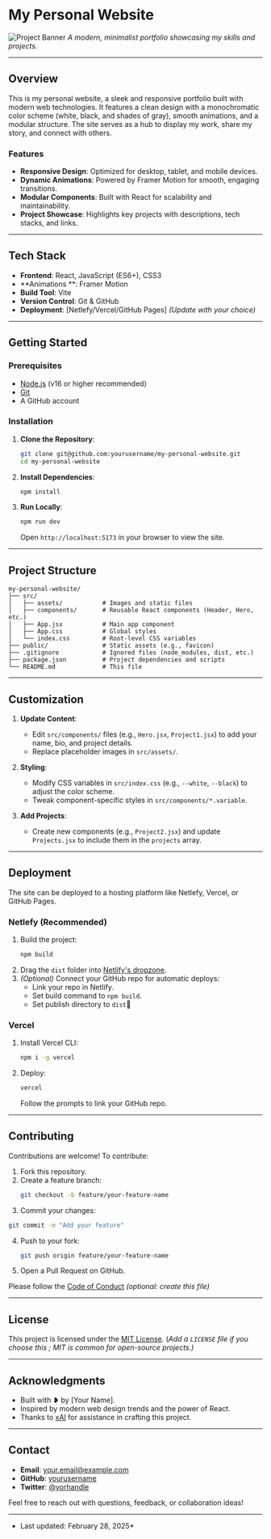 # My Personal Website

![Project Banner](https://via.placeholder.com/1200x600.png?text=My+Personal+Website)
*A modern, minimalist portfolio showcasing my skills and projects.*

---

## Overview

This is my personal website, a sleek and responsive portfolio built with modern web technologies. It features a clean design with a monochromatic color scheme (white, black, and shades of gray), smooth animations, and a modular structure. The site serves as a hub to display my work, share my story, and connect with others.

### Features

- **Responsive Design**: Optimized for desktop, tablet, and mobile devices.
- **Dynamic Animations**: Powered by Framer Motion for smooth, engaging transitions.
- **Modular Components**: Built with React for scalability and maintainability.
- **Project Showcase**: Highlights key projects with descriptions, tech stacks, and links.

---

## Tech Stack

- **Frontend**: React, JavaScript (ES6+), CSS3
- **Animations **: Framer Motion
- **Build Tool**: Vite
- **Version Control**: Git & GitHub
- **Deployment**: [Netlefy/Vercel/GitHub Pages] *(Update with your choice)*

---

## Getting Started

### Prerequisites

- [Node.js](https://nodejs.org/) (v16 or higher recommended)
- [Git](https://git-scm.com/)
- A GitHub account

### Installation

1. **Clone the Repository**:
   ```bash
   git clone git@github.com:yourusername/my-personal-website.git
   cd my-personal-website
   ```
2. **Install Dependencies**:
   ```bash
   npm install
   ```
3. **Run Locally**:
   ```bash
   npm run dev
   ```
   Open `http://localhost:5173` in your browser to view the site.

---

## Project Structure

```
my-personal-website/
├── src/
│   ├── assets/           # Images and static files
│   ├── components/       # Reusable React components (Header, Hero, etc.)
│   ├── App.jsx           # Main app component
│   ├── App.css           # Global styles
│   └── index.css         # Root-level CSS variables
├── public/               # Static assets (e.g., favicon)
├── .gitignore            # Ignored files (node_modules, dist, etc.)
├── package.json          # Project dependencies and scripts
└── README.md             # This file
```

---

## Customization

1. **Update Content**:
   - Edit `src/components/` files (e.g., `Hero.jsx`, `Project1.jsx`) to add your name, bio, and project details.
   - Replace placeholder images in `src/assets/`.

3. **Styling**:
   - Modify CSS variables in `src/index.css` (e.g., `--white`, `--black`) to adjust the color scheme.
   - Tweak component-specific styles in `src/components/*.variable`.

3. **Add Projects**:
   - Create new components (e.g., `Project2.jsx`) and update `Projects.jsx` to include them in the `projects` array.

---

## Deployment

The site can be deployed to a hosting platform like Netlefy, Vercel, or GitHub Pages.

### Netlefy (Recommended)

1. Build the project:
   ```bash
   npm build
   ```
2. Drag the `dist` folder into [Netlify's dropzone](https://app.netlify.com/drop).
3. *(Optional)* Connect your GitHub repo for automatic deploys:
   - Link your repo in Netlify.
   - Set build command to `npm build`.
   - Set publish directory to `dist`

### Vercel

1. Install Vercel CLI:
   ```bash
   npm i -g vercel
   ```
2. Deploy:
   ```bash
   vercel
   ```
   Follow the prompts to link your GitHub repo.

---

## Contributing

Contributions are welcome! To contribute:

1. Fork this repository.
2. Create a feature branch:
   ```bash
   git checkout -b feature/your-feature-name
   ```
33. Commit your changes:
   ```bash
   git commit -m "Add your feature"
   ```
4. Push to your fork:
   ```bash
   git push origin feature/your-feature-name
   ```
5. Open a Pull Request on GitHub.

Please follow the [Code of Conduct](CODE_OF_CONDUC.md) *(optional: create this file)*

---

## License

This project is licensed under the [MIT License](LICENSE).
(*Add a `LICENSE` file if you choose this ; MIT is common for open-source projects.)*

---

## Acknowledgments

- Built with ❥ by [Your Name].
- Inspired by modern web design trends and the power of React.
- Thanks to [xAI](https://xai.ai) for assistance in crafting this project.

---

## Contact

- **Email**: [your.email@example.com](mailto:your.email@example.com)
- **GitHub**: [yourusername](https://github.com/yourusername)
- **Twitter**: [@yorhandle](https://twitter.com/yourhandle)

Feel free to reach out with questions, feedback, or collaboration ideas!

---

* Last updated: February 28, 2025*